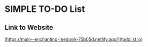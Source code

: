 # SIMPLE TO-DO List
## Link to Website
[https://main--enchanting-medovik-75b05d.netlify.app/](todolist.io)